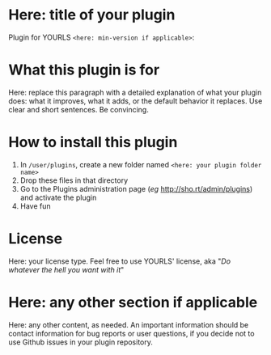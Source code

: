 # Here: title of your plugin

Plugin for YOURLS `<here: min-version if applicable>`: 

# What this plugin is for

Here: replace this paragraph with a detailed explanation of what your plugin does: what it improves, what it adds, or the default behavior it replaces. Use clear and short sentences. Be convincing.

# How to install this plugin

1. In `/user/plugins`, create a new folder named `<here: your plugin folder name>`
2. Drop these files in that directory
3. Go to the Plugins administration page (_eg_ http://sho.rt/admin/plugins) and activate the plugin 
4. Have fun

# License

Here: your license type. Feel free to use YOURLS' license, aka "_Do whatever the hell you want with it_"

# Here: any other section if applicable

Here: any other content, as needed. An important information should be contact information for bug reports or user questions, if you decide not to use Github issues in your plugin repository.